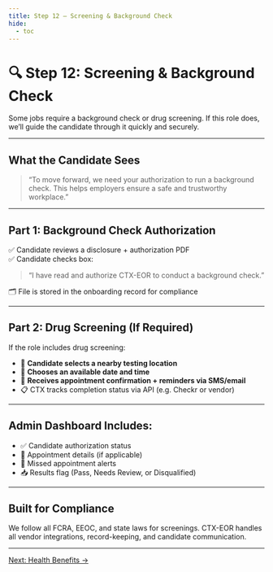 ```yaml
---
title: Step 12 – Screening & Background Check
hide:
  - toc
---
```


# 🔍 Step 12: Screening & Background Check

Some jobs require a background check or drug screening. If this role does, we’ll guide the candidate through it quickly and securely.

---

## What the Candidate Sees

> “To move forward, we need your authorization to run a background check. This helps employers ensure a safe and trustworthy workplace.”

---

## Part 1: Background Check Authorization

✅ Candidate reviews a disclosure + authorization PDF  
✅ Candidate checks box:  
> “I have read and authorize CTX-EOR to conduct a background check.”

🗂️ File is stored in the onboarding record for compliance

---

## Part 2: Drug Screening (If Required)

If the role includes drug screening:

- 🎯 **Candidate selects a nearby testing location**
- 📅 **Chooses an available date and time**
- 📩 **Receives appointment confirmation + reminders via SMS/email**
- 📋 CTX tracks completion status via API (e.g. Checkr or vendor)

---

## Admin Dashboard Includes:

- ✅ Candidate authorization status
- 📆 Appointment details (if applicable)
- 🔔 Missed appointment alerts
- 📥 Results flag (Pass, Needs Review, or Disqualified)

---

## Built for Compliance

We follow all FCRA, EEOC, and state laws for screenings. CTX-EOR handles all vendor integrations, record-keeping, and candidate communication.

---

[Next: Health Benefits →](onboarding-step-13-benefits.md)
